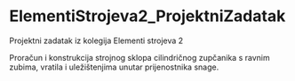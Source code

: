 # ElementiStrojeva2_ProjektniZadatak
Projektni zadatak iz kolegija Elementi strojeva 2

Proračun i konstrukcija strojnog sklopa cilindričnog zupčanika s ravnim zubima, vratila i uležištenjima unutar prijenostnika snage.
